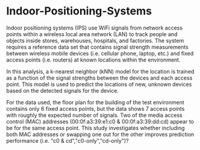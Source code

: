 # Indoor-Positioning-Systems

Indoor positioning systems (IPS) use WiFi signals from network access points within a wireless local area network (LAN) to track people and objects inside stores, warehouses, hospitals, and factories. The system requires a reference data set that contains signal strength measurements between wireless mobile devices (i.e. cellular phone, laptop, etc.) and fixed access points (i.e. routers) at known locations within the environment. 

In this analysis, a k-nearest neighbor (kNN) model for the location is trained as a function of the signal strengths between the devices and each access point. This model is used to predict the locations of new, unknown devices based on the detected signals for the device.

For the data used, the floor plan for the building of the test environment contains only 6 fixed access points, but the data shows 7 access points with roughly the expected number of signals. Two of the media access control (MAC) addresses (00:0f:a3:39:e1:c0 & 00:0f:a3:39:dd:cd) appear to be for the same access point. This study investigates whether including both MAC addresses or swapping one out for the other improves prediction performance (i.e. "c0 & cd","c0-only","cd-only")?
